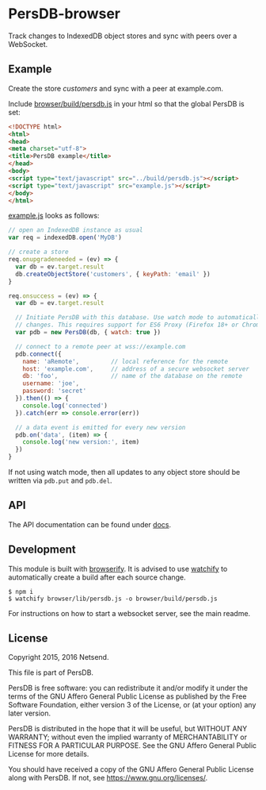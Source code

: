 # PersDB-browser

Track changes to IndexedDB object stores and sync with peers over a WebSocket.


## Example

Create the store *customers* and sync with a peer at example.com.

Include [browser/build/persdb.js](https://raw.githubusercontent.com/Netsend/persdb/master/browser/build/persdb.js) in your html so that the global PersDB is set:
```html
<!DOCTYPE html>
<html>
<head>
<meta charset="utf-8">
<title>PersDB example</title>
</head>
<body>
<script type="text/javascript" src="../build/persdb.js"></script>
<script type="text/javascript" src="example.js"></script>
</body>
</html>
```

[example.js](https://github.com/Netsend/persdb/blob/master/browser/example/example.js) looks as follows:
```js
// open an IndexedDB instance as usual
var req = indexedDB.open('MyDB')

// create a store
req.onupgradeneeded = (ev) => {
  var db = ev.target.result
  db.createObjectStore('customers', { keyPath: 'email' })
}

req.onsuccess = (ev) => {
  var db = ev.target.result

  // Initiate PersDB with this database. Use watch mode to automatically track
  // changes. This requires support for ES6 Proxy (Firefox 18+ or Chrome 49+).
  var pdb = new PersDB(db, { watch: true })

  // connect to a remote peer at wss://example.com
  pdb.connect({
    name: 'aRemote',         // local reference for the remote
    host: 'example.com',     // address of a secure websocket server
    db: 'foo',               // name of the database on the remote
    username: 'joe',
    password: 'secret'
  }).then(() => {
    console.log('connected')
  }).catch(err => console.error(err))

  // a data event is emitted for every new version
  pdb.on('data', (item) => {
    console.log('new version:', item)
  })
}
```

If not using watch mode, then all updates to any object store should be written
via `pdb.put` and `pdb.del`.


## API

The API documentation can be found under [docs](https://github.com/Netsend/persdb/tree/master/browser/docs).


## Development

This module is built with [browserify](http://browserify.org). It is advised to use [watchify](https://www.npmjs.com/package/watchify) to
automatically create a build after each source change.

```shell
$ npm i
$ watchify browser/lib/persdb.js -o browser/build/persdb.js
```

For instructions on how to start a websocket server, see the main readme.


## License

Copyright 2015, 2016 Netsend.

This file is part of PersDB.

PersDB is free software: you can redistribute it and/or modify it under the
terms of the GNU Affero General Public License as published by the Free Software
Foundation, either version 3 of the License, or (at your option) any later
version.

PersDB is distributed in the hope that it will be useful, but WITHOUT ANY
WARRANTY; without even the implied warranty of MERCHANTABILITY or FITNESS FOR A
PARTICULAR PURPOSE. See the GNU Affero General Public License for more details.

You should have received a copy of the GNU Affero General Public License along
with PersDB. If not, see <https://www.gnu.org/licenses/>.
